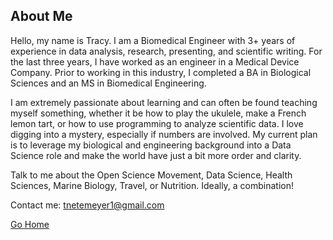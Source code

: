 ## About Me

Hello, my name is Tracy. I am a Biomedical Engineer with 3+ years of experience in data analysis, research, presenting, and scientific writing. For the last three years, I have worked as an engineer in a Medical Device Company. Prior to working in this industry, I completed a BA in Biological Sciences and an MS in Biomedical Engineering. 

I am extremely passionate about learning and can often be found teaching myself something, whether it be how to play the ukulele, make a French lemon tart, or how to use programming to analyze scientific data. I love digging into a mystery, especially if numbers are involved. My current plan is to leverage my biological and engineering background into a Data Science role and make the world have just a bit more order and clarity.

Talk to me about the Open Science Movement, Data Science, Health Sciences, Marine Biology, Travel, or Nutrition. Ideally, a combination! 

Contact me:
tnetemeyer1@gmail.com


[Go Home](http://tnetemeyer.github.io)
